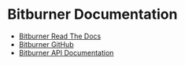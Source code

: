 # Bitburner Documentation

- [Bitburner Read The Docs](https://bitburner.readthedocs.io/en/latest/)
- [Bitburner GitHub](https://github.com/bitburner-official/bitburner-src/)
- [Bitburner API Documentation](https://github.com/bitburner-official/bitburner-src/blob/dev/markdown/bitburner.md)
